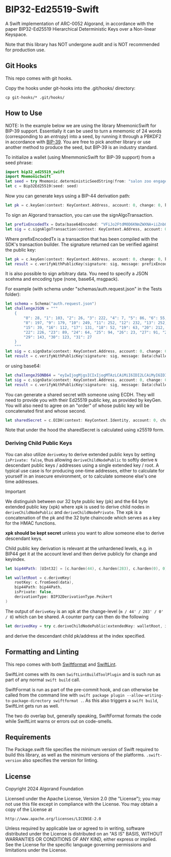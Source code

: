 # BIP32-Ed25519-Swift

A Swift implementation of ARC-0052 Algorand, in accordance with the paper BIP32-Ed25519 Hierarchical Deterministic Keys over a Non-linear Keyspace.

Note that this library has NOT undergone audit and is NOT recommended for production use.

## Git Hooks

This repo comes with git hooks.

Copy the hooks under git-hooks into the .git/hooks/ directory:

```
cp git-hooks/* .git/hooks/
```

## How to Use

NOTE: In the example below we are using the library MnemonicSwift for BIP-39 support. Essentially it can be used to turn a mnemonic of 24 words (corresponding to an _entropy_) into a seed, by running it through a PBKDF2 in accordance with [BIP-39](https://github.com/bitcoin/bips/blob/master/bip-0039.mediawiki#from-mnemonic-to-seed). You are free to pick another library or use another method to produce the seed, but BIP-39 is an industry standard.

To initialize a wallet (using MnemmonicSwift for BIP-39 support) from a seed phrase:

```swift
import bip32_ed25519_swift
import MnemonicSwift
let seed = try Mnemonic.deterministicSeedString(from: "salon zoo engage submit smile frost later decide wing sight chaos renew lizard rely canal coral scene hobby scare step bus leaf tobacco slice")
let c = Bip32Ed25519(seed: seed)
```

Now you can generate keys using a BIP-44 derivation path:

```swift
let pk = c.keyGen(context: KeyContext.Address, account: 0, change: 0, keyIndex: 0)
```

To sign an Algorand transaction, you can use the signAlgoTransaction.

```swift
let prefixEncodedTx = Data(base64Encoded: "VFiJo2FtdM0D6KNmZWXNA+iiZnbOAkeSd6NnZW6sdGVzdG5ldC12MS4womdoxCBIY7UYpLPITsgQ8i1PEIHLD3HwWaesIN7GL39w5Qk6IqJsds4CR5Zfo3JjdsQgYv6DK3rRBUS+gzemcENeUGSuSmbne9eJCXZbRrV2pvOjc25kxCBi/oMretEFRL6DN6ZwQ15QZK5KZud714kJdltGtXam86R0eXBlo3BheQ==")
let sig = c.signAlgoTransaction(context: KeyContext.Address, account: 0, change: 0, keyIndex: 0, prefixEncodedTx: prefixEncodedTx)
```

Where prefixEncodedTx is a transaction that has been compiled with the SDK's transaction builder. The signature returned can be verified against the public key:

```swift
let pk = c.keyGen(context: KeyContext.Address, account: 0, change: 0, keyIndex: 0)
let result = c.verifyWithPublicKey(signature: sig, message: prefixEncodedTx, publicKey: pk)
```

It is also possible to sign arbitrary data. You need to specify a JSON scehma and encoding type (none, base64, msgpack).

For example (with schema under "schemas/auth.request.json" in the Tests folder):

```swift
let schema = Schema("auth.request.json")
let challengeJSON = """
    {
        "0": 28, "1": 103, "2": 26, "3": 222, "4": 7, "5": 86, "6": 55, "7": 95,
        "8": 197, "9": 179, "10": 249, "11": 252, "12": 232, "13": 252, "14": 176,
        "15": 39, "16": 112, "17": 131, "18": 52, "19": 63, "20": 212, "21": 58,
        "22": 226, "23": 89, "24": 64, "25": 94, "26": 23, "27": 91, "28": 128,
        "29": 143, "30": 123, "31": 27
    }
    """
let sig = c.signData(context: KeyContext.Address, account: 0, change: 0, keyIndex: 0, data: data, metadata: SignMetadata(encoding: Encoding.none, schema: schema))
let result = c.verifyWithPublicKey(signature: sig, message: Data(challengeJSON.utf8), publicKey: pk)
```

or using base64:

```swift
let challengeJSONB64 = "eyIwIjogMjgsICIxIjogMTAzLCAiMiI6IDI2LCAiMyI6IDIyMiwgIjQiOiA3LCAiNSI6IDg2LCAiNiI6IDU1LCAiNyI6IDk1LCAiOCI6IDE5NywgIjkiOiAxNzksICIxMCI6IDI0OSwgIjExIjogMjUyLCAiMTIiOiAyMzIsICIxMyI6IDI1MiwgIjE0IjogMTc2LCAiMTUiOiAzOSwgIjE2IjogMTEyLCAiMTciOiAxMzEsICIxOCI6IDUyLCAiMTkiOiA2MywgIjIwIjogMjEyLCAiMjEiOiA1OCwiMjIiOiAyMjYsICIyMyI6IDg5LCAiMjQiOiA2NCwgIjI1IjogOTQsICIyNiI6IDIzLCAiMjciOiA5MSwgIjI4IjogMTI4LCAiMjkiOiAxNDMsICIzMCI6IDEyMywgIjMxIjogMjd9"
let sig = c.signData(context: KeyContext.Address, account: 0, change: 0, keyIndex: 0, data: data: Data(challengeJSONB64.utf8), metadata: SignMetadata(encoding: Encoding.base64, schema: schema))
let result = c.verifyWithPublicKey(signature: sig, message: Data(challengeJSONB64.utf8), publicKey: pk)
```

You can generate a shared secret with someone using ECDH. They will need to provide you with their Ed25519 public key, as provided by keyGen. You will also need to agree on an "order" of whose public key will be concatenated first and whose second.

```swift
let sharedSecret = c.ECDH(context: KeyContext.Identity, account: 0, change: 0, keyIndex: 0, otherPartyPub: otherPubKey, meFirst: true)
```

Note that under the hood the sharedSecret is calculated using x25519 form.

### Deriving Child Public Keys

You can also utilize `deriveKey` to derive extended public keys by setting `isPrivate: false`, thus allowing `deriveChildNodePublic` to softly derive `N` descendant public keys / addresses using a single extended key / root. A typical use case is for producing one-time addresses, either to calculate for yourself in an insecure environment, or to calculate someone else's one time addresses.


> [!IMPORTANT]
> We distinguish between our 32 byte public key (pk) and the 64 byte extended public key (xpk) where xpk is used to derive child nodes in `deriveChildNodePublic` and `deriveChildNodePrivate`. The xpk is a concatenation of the pk and the 32 byte chaincode which serves as a key for the HMAC functions.
>
> **xpk should be kept secret** unless you want to allow someone else to derive descendant keys.

Child public key derivation is relevant at the unhardened levels, e.g. in BIP44 get it at the account level and then derive publicly for change and keyindex.

```swift
let bip44Path: [UInt32] = [c.harden(44), c.harden(283), c.harden(0), 0]

let walletRoot = c.deriveKey(
    rootKey: c.fromSeed(data),
    bip44Path: bip44Path,
    isPrivate: false,
    derivationType: BIP32DerivationType.Peikert
)
```
The output of `deriveKey` is an xpk at the change-level (`m / 44' / 283' / 0' / 0`) which can be shared. A counter party can then do the following
```swift
let derivedKey = try c.deriveChildNodePublic(extendedKey: walletRoot, index: UInt32(i), g: BIP32DerivationType.Peikert)
```
and derive the descendant child pk/address at the index specified.

## Formatting and Linting

This repo comes with both [Swiftformat](https://github.com/nicklockwood/SwiftFormat) and [SwiftLint](https://github.com/realm/SwiftLint).

SwiftLint comes with its own `SwiftLintBuildToolPlugin` and is such run as part of any normal `swift build` call.

SwiftFormat is run as part of the pre-commit hook, and can otherwise be called from the command line with `swift package plugin --allow-writing-to-package-directory swiftformat .`. As this also triggers a `swift build`, SwiftLint gets run as well.

The two do overlap but, generally speaking, SwiftFormat formats the code while SwiftLint warns or errors out on code-smells.

## Requirements

The Package.swift file specifies the minimum version of Swift required to build this library, as well as the minimum versions of the platforms. `.swift-version` also specifies the version for linting.

## License

Copyright 2024 Algorand Foundation

Licensed under the Apache License, Version 2.0 (the "License");
you may not use this file except in compliance with the License.
You may obtain a copy of the License at

    http://www.apache.org/licenses/LICENSE-2.0

Unless required by applicable law or agreed to in writing, software
distributed under the License is distributed on an "AS IS" BASIS,
WITHOUT WARRANTIES OR CONDITIONS OF ANY KIND, either express or implied.
See the License for the specific language governing permissions and
limitations under the License.
